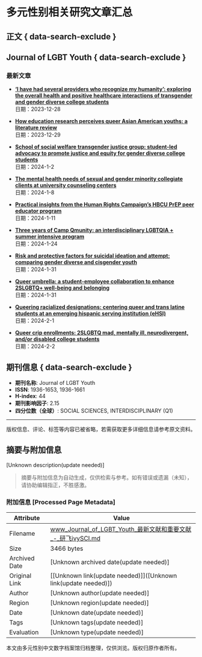 # 多元性别相关研究文章汇总

## 正文 { data-search-exclude }


## Journal of LGBT Youth { data-search-exclude }

### 最新文章

- **[‘I have had several providers who recognize my humanity’: exploring the overall health and positive healthcare interactions of transgender and gender diverse college students](https://www.ivysci.com/en/articles/4877870__I_have_had_several_providers_who_recognize_my_humanity_exploring_the_overall_health_and_positive_healthcare_interactions_of_transgender_and_gender_diverse_college_students)**  
  日期：2023-12-28

- **[How education research perceives queer Asian American youths: a literature review](https://www.ivysci.com/en/articles/4877868__How_education_research_perceives_queer_Asian_American_youths_a_literature_review)**  
  日期：2023-12-29

- **[School of social welfare transgender justice group: student-led advocacy to promote justice and equity for gender diverse college students](https://www.ivysci.com/en/articles/4877867__School_of_social_welfare_transgender_justice_group_studentled_advocacy_to_promote_justice_and_equity_for_gender_diverse_college_students)**  
  日期：2024-1-2

- **[The mental health needs of sexual and gender minority collegiate clients at university counseling centers](https://www.ivysci.com/en/articles/4877864__The_mental_health_needs_of_sexual_and_gender_minority_collegiate_clients_at_university_counseling_centers)**  
  日期：2024-1-8

- **[Practical insights from the Human Rights Campaign’s HBCU PrEP peer educator program](https://www.ivysci.com/en/articles/4877862__Practical_insights_from_the_Human_Rights_Campaigns_HBCU_PrEP_peer_educator_program)**  
  日期：2024-1-11

- **[Three years of Camp Qmunity: an interdisciplinary LGBTQIA + summer intensive program](https://www.ivysci.com/en/articles/4877858__Three_years_of_Camp_Qmunity_an_interdisciplinary_LGBTQIA__summer_intensive_program)**  
  日期：2024-1-24

- **[Risk and protective factors for suicidal ideation and attempt: comparing gender diverse and cisgender youth](https://www.ivysci.com/en/articles/4877856__Risk_and_protective_factors_for_suicidal_ideation_and_attempt_comparing_gender_diverse_and_cisgender_youth)**  
  日期：2024-1-31

- **[Queer umbrella: a student-employee collaboration to enhance 2SLGBTQ+ well-being and belonging](https://www.ivysci.com/en/articles/4877854__Queer_umbrella_a_studentemployee_collaboration_to_enhance_2SLGBTQ_wellbeing_and_belonging)**  
  日期：2024-1-31

- **[Queering racialized designations: centering queer and trans latine students at an emerging hispanic serving institution (eHSI)](https://www.ivysci.com/en/articles/4877852__Queering_racialized_designations_centering_queer_and_trans_latine_students_at_an_emerging_hispanic_serving_institution_eHSI)**  
  日期：2024-2-1

- **[Queer crip enrollments: 2SLGBTQ mad, mentally ill, neurodivergent, and/or disabled college students](https://www.ivysci.com/en/articles/4877850__Queer_crip_enrollments_2SLGBTQ_mad_mentally_ill_neurodivergent_andor_disabled_college_students)**  
  日期：2024-2-2

## 期刊信息 { data-search-exclude }

- **期刊名称**: Journal of LGBT Youth  
- **ISSN**: 1936-1653, 1936-1661  
- **H-index**: 44  
- **期刊影响因子**: 2.15  
- **四分位数（全球）**: SOCIAL SCIENCES, INTERDISCIPLINARY (Q1)  

--- 

版权信息、评论、标签等内容已被省略，若需获取更多详细信息请参考原文资料。
<!-- tcd_original_link https://www.ivysci.com/journals/1936-1653/articles?type=reading -->


## 摘要与附加信息

<!-- tcd_abstract -->
[Unknown description(update needed)]
<!-- tcd_abstract_end -->

> 摘要与附加信息为自动生成，仅供检索与参考。如有错误或遗漏（未知），请协助编辑指正，不胜感激。

### 附加信息 [Processed Page Metadata]

| Attribute       | Value                                  |
|-----------------|----------------------------------------|
| Filename        | www_Journal_of_LGBT_Youth_最新文献和重要文献_-_研飞ivySCI.md                             |
| Size            | 3466 bytes                           |
| Archived Date   | [Unknown archived date(update needed)]                             |
| Original Link   | [[Unknown link(update needed)]]([Unknown link(update needed)])                       |
| Author          | [Unknown author(update needed)]                               |
| Region          | [Unknown region(update needed)]                               |
| Date            | [Unknown date(update needed)]                                 |
| Tags            | [Unknown tags(update needed)]                                 |
| Evaluation            | [Unknown type(update needed)]                                 |
<!-- tcd_table_end -->

本文由多元性别中文数字档案馆归档整理，仅供浏览。版权归原作者所有。
